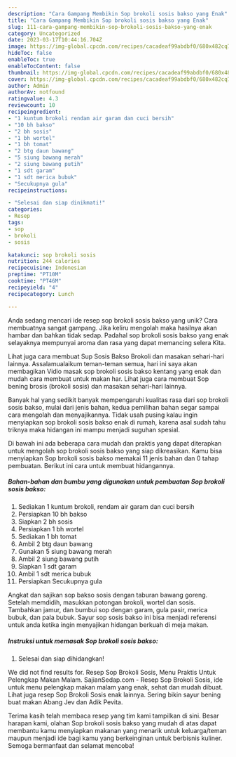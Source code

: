 ```yaml
---
description: "Cara Gampang Membikin Sop brokoli sosis bakso yang Enak"
title: "Cara Gampang Membikin Sop brokoli sosis bakso yang Enak"
slug: 111-cara-gampang-membikin-sop-brokoli-sosis-bakso-yang-enak
category: Uncategorized
date: 2023-03-17T10:44:16.704Z
image: https://img-global.cpcdn.com/recipes/cacadeaf99abdbf0/680x482cq70/sop-brokoli-sosis-bakso-foto-resep-utama.jpg
hideToc: false
enableToc: true
enableTocContent: false
thumbnail: https://img-global.cpcdn.com/recipes/cacadeaf99abdbf0/680x482cq70/sop-brokoli-sosis-bakso-foto-resep-utama.jpg
cover: https://img-global.cpcdn.com/recipes/cacadeaf99abdbf0/680x482cq70/sop-brokoli-sosis-bakso-foto-resep-utama.jpg
author: Admin
authorAv: notfound
ratingvalue: 4.3
reviewcount: 10
recipeingredient:
- "1 kuntum brokoli rendam air garam dan cuci bersih"
- "10 bh bakso"
- "2 bh sosis"
- "1 bh wortel"
- "1 bh tomat"
- "2 btg daun bawang"
- "5 siung bawang merah"
- "2 siung bawang putih"
- "1 sdt garam"
- "1 sdt merica bubuk"
- "Secukupnya gula"
recipeinstructions:

- "Selesai dan siap dinikmati!"
categories:
- Resep
tags:
- sop
- brokoli
- sosis

katakunci: sop brokoli sosis 
nutrition: 244 calories
recipecuisine: Indonesian
preptime: "PT10M"
cooktime: "PT46M"
recipeyield: "4"
recipecategory: Lunch

---
```





Anda sedang mencari ide resep sop brokoli sosis bakso yang unik? Cara membuatnya sangat gampang. Jika keliru mengolah maka hasilnya akan hambar dan bahkan tidak sedap. Padahal sop brokoli sosis bakso yang enak selayaknya mempunyai aroma dan rasa yang dapat memancing selera Kita.





Lihat juga cara membuat Sup Sosis Bakso Brokoli dan masakan sehari-hari lainnya. Assalamualaikum teman-teman semua, hari ini saya akan membagikan Vidio masak sop brokoli sosis bakso kentang yang enak dan mudah cara membuat untuk makan har. Lihat juga cara membuat Sop bening brosis (brokoli sosis) dan masakan sehari-hari lainnya.

Banyak hal yang sedikit banyak mempengaruhi kualitas rasa dari sop brokoli sosis bakso, mulai dari jenis bahan, kedua pemilihan bahan segar sampai cara mengolah dan menyajikannya. Tidak usah pusing kalau ingin menyiapkan sop brokoli sosis bakso enak di rumah, karena asal sudah tahu triknya maka hidangan ini mampu menjadi suguhan spesial.






Di bawah ini ada beberapa cara mudah dan praktis yang dapat diterapkan untuk mengolah sop brokoli sosis bakso yang siap dikreasikan. Kamu bisa menyiapkan Sop brokoli sosis bakso memakai 11 jenis bahan dan 0 tahap pembuatan. Berikut ini cara untuk membuat hidangannya.

<!--inarticleads1-->

##### Bahan-bahan dan bumbu yang digunakan untuk pembuatan Sop brokoli sosis bakso:

1. Sediakan 1 kuntum brokoli, rendam air garam dan cuci bersih
1. Persiapkan 10 bh bakso
1. Siapkan 2 bh sosis
1. Persiapkan 1 bh wortel
1. Sediakan 1 bh tomat
1. Ambil 2 btg daun bawang
1. Gunakan 5 siung bawang merah
1. Ambil 2 siung bawang putih
1. Siapkan 1 sdt garam
1. Ambil 1 sdt merica bubuk
1. Persiapkan Secukupnya gula


Angkat dan sajikan sop bakso sosis dengan taburan bawang goreng. Setelah memdidih, masukkan potongan brokoli, wortel dan sosis. Tambahkan jamur, dan bumbui sop dengan garam, gula pasir, merica bubuk, dan pala bubuk. Sayur sop sosis bakso ini bisa menjadi referensi untuk anda ketika ingin menyajikan hidangan berkuah di meja makan. 

<!--inarticleads2-->

##### Instruksi untuk memasak Sop brokoli sosis bakso:


1. Selesai dan siap dihidangkan!

We did not find results for. Resep Sop Brokoli Sosis, Menu Praktis Untuk Pelengkap Makan Malam. SajianSedap.com - Resep Sop Brokoli Sosis, ide untuk menu pelengkap makan malam yang enak, sehat dan mudah dibuat. Lihat juga resep Sop Brokoli Sosis enak lainnya. Sering bikin sayur bening buat makan Abang Jev dan Adik Pevita. 

Terima kasih telah membaca resep yang tim kami tampilkan di sini. Besar harapan kami, olahan Sop brokoli sosis bakso yang mudah di atas dapat membantu kamu menyiapkan makanan yang menarik untuk keluarga/teman maupun menjadi ide bagi kamu yang berkeinginan untuk berbisnis kuliner. Semoga bermanfaat dan selamat mencoba!
